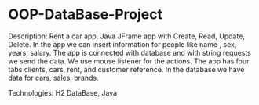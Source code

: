 # OOP-DataBase-Project

Description: Rent a car app. Java JFrame app with Create, Read, Update, Delete.
In the app we can insert information for people like name , sex, years, salary.
The app is connected with database and with string requests we send the data. We use mouse listener for the actions. The app has four tabs clients, cars, rent, and customer reference. In the database we have data for cars, sales, brands.

Technologies: H2 DataBase, Java 
